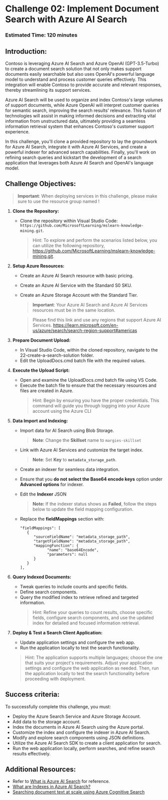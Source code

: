# Challenge 02: Implement Document Search with Azure AI Search

### Estimated Time: 120 minutes

## Introduction:

Contoso is leveraging Azure AI Search and Azure OpenAI (GPT-3.5-Turbo) to create a document search solution that not only makes support documents easily searchable but also uses OpenAI's powerful language model to understand and process customer queries effectively. This integration will enable Contoso to provide accurate and relevant responses, thereby streamlining its support services.

Azure AI Search will be used to organize and index Contoso's large volumes of support documents, while Azure OpenAI will interpret customer queries for semantic search, improving the search results' relevance. This fusion of technologies will assist in making informed decisions and extracting vital information from unstructured data, ultimately providing a seamless information retrieval system that enhances Contoso's customer support experience.

In this challenge, you'll clone a provided repository to lay the groundwork for Azure AI Search, integrate it with Azure AI Services, and create a powerful indexer for advanced search capabilities. Finally, you'll work on refining search queries and kickstart the development of a search application that leverages both Azure AI Search and OpenAI's language model.

## Challenge Objectives:

> **Important**: When deploying services in this challenge, please make sure to use the resource group named **<inject key="Resource Group Name"/>** !

1. **Clone the Repository:**
   - Clone the repository within Visual Studio Code: `https://github.com/MicrosoftLearning/mslearn-knowledge-mining.git`.
     > Hint: To explore and perform the scenarios listed below, you can utilize the following repository, https://github.com/MicrosoftLearning/mslearn-knowledge-mining.git.

2. **Setup Azure Resources:**
   - Create an Azure AI Search resource with basic pricing.
   - Create an Azure AI Service with the Standard S0 SKU.
   - Create an Azure Storage Account with the Standard Tier.
     
     > **Important**: Your Azure AI Search and Azure AI Services resources must be in the same location.

     > Please find this link and use any regions that support Azure AI Services. https://learn.microsoft.com/en-us/azure/search/search-region-support#americas

3. **Prepare Document Upload:**
   - In Visual Studio Code, within the cloned repository, navigate to the 22-create-a-search-solution folder.
   - Edit the UploadDocs.cmd batch file with the required values.

4. **Execute the Upload Script:**
   - Open and examine the UploadDocs.cmd batch file using VS Code.
   - Execute the batch file to ensure that the necessary resources and files are created in Azure.
     > Hint: Begin by ensuring you have the proper credentials. This command will guide you through logging into your Azure account using the Azure CLI

5. **Data Import and Indexing:**
   - Import data for AI Search using Blob Storage.
     >**Note**: Change the **Skillset** name to `margies-skillset`
   - Link with Azure AI Services and customize the target index.
     >**Note**: Set **Key** to **`metadata_storage_path`**.
   - Create an indexer for seamless data integration.
   - Ensure that you **do not select the Base64 encode keys** option under **Advanced options** for indexer.
   - Edit the **Indexer** JSON
     >**Note:** If the indexer status shows as **Failed**, follow the steps below to update the field mapping configuration.
   -  Replace the **fieldMappings** section with:

      ```
      "fieldMappings": [
         {
            "sourceFieldName": "metadata_storage_path",
            "targetFieldName": "metadata_storage_path",
            "mappingFunction": {
                  "name": "base64Encode",
                  "parameters": null
            }
         }
      ],
      ```

6. **Query Indexed Documents:**
   - Tweak queries to include counts and specific fields.
   - Define search components.
   - Query the modified index to retrieve refined and targeted information.
     > Hint: Refine your queries to count results, choose specific fields, configure search components, and use the updated index for detailed and focused information 
       retrieval.

7. **Deploy & Test a Search Client Application:**
   - Update application settings and configure the web app.
   - Run the application locally to test the search functionality.
   > Hint: The application supports multiple languages; choose the one that suits your project's requirements. Adjust your application settings and configure the web application as needed. Then, run the application locally to test the search functionality before proceeding with deployment. 
    
     <validation step="4240749f-2035-4086-92d1-0ff181674a07" />
   
## Success criteria:

To successfully complete this challenge, you must:

   - Deploy the Azure Search Service and Azure Storage Account.
   - Add data to the storage account.
   - Index the documents in Azure AI Search using the Azure portal.
   - Customize the index and configure the indexer in Azure AI Search.
   - Modify and explore search components using JSON definitions.
   - Utilize the Azure AI Search SDK to create a client application for search.
   - Run the web application locally, perform searches, and refine search results effectively.

## Additional Resources:

- Refer to [What is Azure AI Search](https://learn.microsoft.com/en-us/azure/search/search-what-is-azure-search) for reference.
- [What are Indexes in Azure AI Search?](https://learn.microsoft.com/en-us/azure/search/search-what-is-an-index)
- [Searching document text at scale using Azure Cognitive Search](https://benalexkeen.com/searching-document-text-at-scale-using-azure-cognitive-search/)
